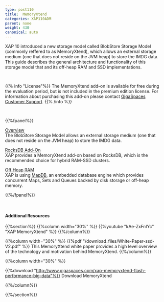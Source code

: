 ```yaml
---
type: post110
title:  MemoryXtend
categories: XAP110ADM
parent: none
weight: 430
canonical: auto
---
```



XAP 10 introduced a new storage model called BlobStore Storage Model (commonly reffered to as MemoryXtend), which allows an external storage medium (one that does not reside on the JVM heap) to store the IMDG data. This guide describes the general architecture and functionality of this storage model that and its off-heap RAM and SSD implementations.

<br>

{{% info "License"%}}
The MemoryXtend add-on is available for free during the evaluation period, but is not included in the premium edition license. For information about purchasing this add-on please contact [GigaSpaces Customer Support](http://www.gigaspaces.com/content/customer-support-services).
{{% /info %}}

<br>


{{%fpanel%}}

[Overview](./memoryxtend.html)<br>
The BlobStore Storage Model allows an external storage medium (one that does not reside on the JVM heap) to store the IMDG data.

[RocksDB Add-On](./memoryxtend-rocksdb-ssd.html)<br>
XAP provides a MemoryXtend add-on based on RocksDB, which is the recommended choice for hybrid RAM-SSD clusters.


[Off Heap RAM](./memoryxtend-ohr.html)<br>
XAP is using [MapDB](http://www.mapdb.org/), an embedded database engine which provides concurrent Maps, Sets and Queues backed by disk storage or off-heap memory.

{{%/fpanel%}}

<br>

#### Additional Resources

{{%section%}}
{{%column width="30%"  %}}
{{%youtube "kAe-ZxFnIYc" "XAP MemoryXtend" %}}
{{%/column%}}

{{%column width="30%"  %}}
{{%pdf "/download_files/White-Paper-ssd-V2.pdf" %}}
This MemoryXtend white paper provides a high level overview of the technology and motivation behind MemoryXtend.
{{%/column%}}

{{%column width="30%"  %}}

{{%download "http://www.gigaspaces.com/xap-memoryxtend-flash-performance-big-data"%}}  Download MemoryXtend


{{%/column%}}

{{%/section%}}

